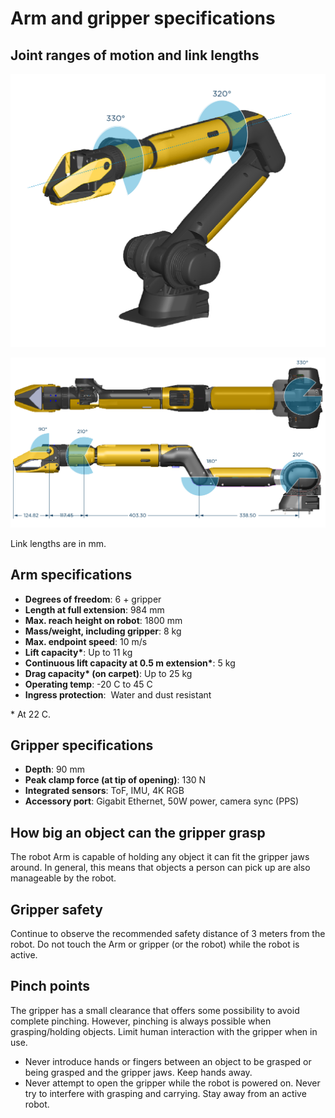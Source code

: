 <!--
Copyright (c) 2021 Boston Dynamics, Inc.  All rights reserved.

Downloading, reproducing, distributing or otherwise using the SDK Software
is subject to the terms and conditions of the Boston Dynamics Software
Development Kit License (20191101-BDSDK-SL).
-->

# Arm and gripper specifications

## Joint ranges of motion and link lengths
![](images/arm-diagrams-03.png)

![](images/arm-diagrams-02.png)

Link lengths are in mm.

## Arm specifications
- **Degrees of freedom**:                            6 + gripper              
- **Length at full extension**:                      984 mm                   
- **Max. reach height on robot**:                    1800 mm                  
- **Mass/weight, including gripper**:                8 kg                     
- **Max. endpoint speed**:                           10 m/s                   
- **Lift capacity\***:                                Up to 11 kg              
- **Continuous lift capacity at 0.5 m extension\***:  5 kg                     
- **Drag capacity\* (on carpet)**:                    Up to 25 kg              
- **Operating temp**:                                -20 C to 45 C            
- **Ingress protection**:                            Water and dust resistant 

\* At 22 C. 

## Gripper specifications
- **Depth**:                                 90 mm                                          
- **Peak clamp force (at tip of opening)**:  130 N                                          
- **Integrated sensors**:                    ToF, IMU, 4K RGB                               
- **Accessory port**:                        Gigabit Ethernet, 50W power, camera sync (PPS) 

## How big an object can the gripper grasp
The robot Arm is capable of holding any object it can fit the gripper jaws around. In general, this means that objects a person can pick up are also manageable by the robot. 
 
## Gripper safety
Continue to observe the recommended safety distance of 3 meters from the robot. Do not touch the Arm or gripper (or the robot) while the robot is active. 
 
## Pinch points
The gripper has a small clearance that offers some possibility to avoid complete pinching. However, pinching is always possible when grasping/holding objects. Limit human interaction with the gripper when in use. 
 
* Never introduce hands or fingers between an object to be grasped or being grasped and the gripper jaws. Keep hands away.
* Never attempt to open the gripper while the robot is powered on. Never try to interfere with grasping and carrying. Stay away from an active robot.
